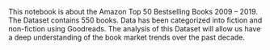 This notebook is about the Amazon Top 50 Bestselling Books 2009 – 2019. The Dataset contains 550 books. Data has been categorized into fiction and non-fiction using Goodreads. The analysis of this Dataset will allow us have a deep understanding of the book market trends over the past decade.
